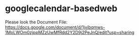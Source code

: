 # googlecalendar-basedweb
Please look the Document File: https://docs.google.com/document/d/1jvibqmws-1MoLWOm0zjppMZzUwMfRdd2Y2D9j2PeJnQ/edit?usp=sharing

